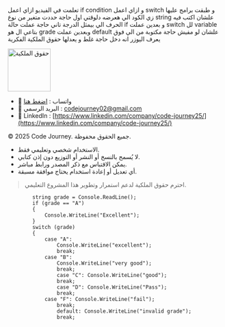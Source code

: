 ﻿تعلمت في الفيديو ازاي اعمل if condition و ازاي اعمل switch و طبقت برامج عليها زي الكود الي هعرضه دلوقتي 
اول حاجة حددت متغير من نوع string علشان اكتب فيه الحرف الي بيمثل الدرجة
تاني حاجة عملت حالة if و بعدين عملت switch لل variable بتاعي ال هو grade
وبعدين عملت default علشان لو مفيش حاجة مكتوبة من الي فوق يعرف اليوزر انه دخل حاجة غلط و يعدلها
حقوق الملكية الفكرية

<img src="https://res.cloudinary.com/dpl0kiz1a/image/upload/v1760872563/1\_gjjb2a.png" alt="حقوق الملكية" width="100"/>  

- 💬 واتساب : [اضغط هنا](https://wa.me/201555303227)
- 📩 البريد الرسمي : codejourney02@gmail.com
- 💼 LinkedIn : [https://www.linkedin.com/company/code-journey25/](https://www.linkedin.com/company/code-journey25/)

© 2025 Code Journey. جميع الحقوق محفوظة.

- الاستخدام شخصي وتعليمي فقط.
- لا يُسمح بالنسخ أو النشر أو التوزيع دون إذن كتابي.
- يمكن الاقتباس مع ذكر المصدر ورابط مباشر.
- أي تعديل أو إعادة استخدام يحتاج موافقة مسبقة.

> احترم حقوق الملكية لدعم استمرار وتطوير هذا المشروع التعليمي.


            string grade = Console.ReadLine();
            if (grade == "A")
            {
                Console.WriteLine("Excellent");
            }
            switch (grade)
            {
                case "A":
                    Console.WriteLine("excellent");
                    break;
                case "B":
                    Console.WriteLine("very good");
                    break;
                    case "C": Console.WriteLine("good");
                    break;
                    case "D": Console.WriteLine("Pass");
                    break;
                case "F": Console.WriteLine("fail");
                    break;
                    default: Console.WriteLine("invalid grade");
                    break;
                    
                    